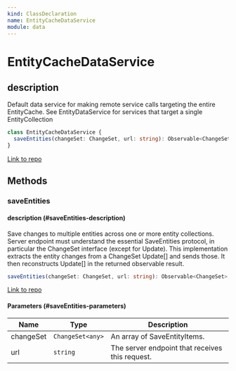 ```yaml
---
kind: ClassDeclaration
name: EntityCacheDataService
module: data
---
```


# EntityCacheDataService

## description

Default data service for making remote service calls targeting the entire EntityCache.
See EntityDataService for services that target a single EntityCollection

```ts
class EntityCacheDataService {
  saveEntities(changeSet: ChangeSet, url: string): Observable<ChangeSet>;
}
```

[Link to repo](https://github.com/ngrx/platform/blob/master/modules/data/src/dataservices/entity-cache-data.service.ts#L27-L166)

## Methods

### saveEntities

#### description (#saveEntities-description)

Save changes to multiple entities across one or more entity collections.
Server endpoint must understand the essential SaveEntities protocol,
in particular the ChangeSet interface (except for Update<T>).
This implementation extracts the entity changes from a ChangeSet Update<T>[] and sends those.
It then reconstructs Update<T>[] in the returned observable result.

```ts
saveEntities(changeSet: ChangeSet, url: string): Observable<ChangeSet>;
```

[Link to repo](https://github.com/ngrx/platform/blob/master/modules/data/src/dataservices/entity-cache-data.service.ts#L54-L76)

#### Parameters (#saveEntities-parameters)

| Name      | Type             | Description                                     |
| --------- | ---------------- | ----------------------------------------------- |
| changeSet | `ChangeSet<any>` | An array of SaveEntityItems.                    |
| url       | `string`         | The server endpoint that receives this request. |
